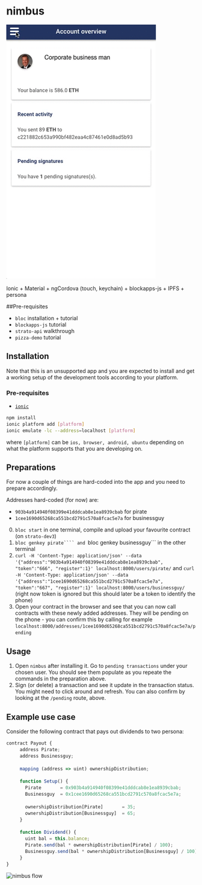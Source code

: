# nimbus

![blockapps nimbus](nimbus.gif)

Ionic + Material + ngCordova (touch, keychain) + blockapps-js + IPFS + persona

##Pre-requisites
  * `bloc` installation + tutorial
  * `blockapps-js` tutorial
  * `strato-api` walkthrough
  * `pizza-demo` tutorial
  

## Installation

Note that this is an unsupported app and you are expected to install and get a working setup of the development tools according to your platform.

### Pre-requisites
  * [`ionic`](http://ionicframework.com)

```sh
npm install
ionic platform add [platform]
ionic emulate -lc --address=localhost [platform]
```

where `[platform]` can be `ios, browser, android, ubuntu` depending on what the platform supports that you are developing on.

## Preparations

For now a couple of things are hard-coded into the app and you need to prepare accordingly.

Addresses hard-coded (for now) are: 
- `903b4a914940f08399e41dddcab8e1ea8939cbab` for pirate
- `1cee1690d65268ca551bcd2791c570a8fcac5e7a` for businessguy

0. ```bloc start``` in one terminal, compile and upload your favourite contract (on `strato-dev3`)
1. ```bloc genkey pirate```` and ```bloc genkey businessguy``` in the other terminal
2. ```curl -H 'Content-Type: application/json' --data '{"address":"903b4a914940f08399e41dddcab8e1ea8939cbab", "token":"666", "register":1}' localhost:8000/users/pirate/``` and ```curl -H 'Content-Type: application/json' --data '{"address":"1cee1690d65268ca551bcd2791c570a8fcac5e7a", "token":"667", "register":1}' localhost:8000/users/businessguy/``` (right now token is ignored but this should later be a token to identify the phone)
3. Open your contract in the browser and see that you can now call contracts with these newly added addresses. They will be pending on the phone - you can confirm this by calling for example `localhost:8000/addresses/1cee1690d65268ca551bcd2791c570a8fcac5e7a/pending`

## Usage

1. Open `nimbus` after installing it. Go to `pending transactions` under your chosen user. You should see them populate as you repeate the commands in the preparation above.
2. Sign (or delete) a transaction and see it update in the transaction status. You might need to click around and refresh. You can also confirm by looking at the `/pending` route, above.

## Example use case

Consider the following contract that pays out dividends to two persona:

```js
contract Payout {
     address Pirate;
     address Businessguy;

     mapping (address => uint) ownershipDistribution; 

     function Setup() {
       Pirate       = 0x903b4a914940f08399e41dddcab8e1ea8939cbab;
       Businessguy  = 0x1cee1690d65268ca551bcd2791c570a8fcac5e7a;

       ownershipDistribution[Pirate]       = 35;
       ownershipDistribution[Businessguy]  = 65;
     }

     function Dividend() {
       uint bal = this.balance;
       Pirate.send(bal * ownershipDistribution[Pirate] / 100); 
       Businessguy.send(bal * ownershipDistribution[Businessguy] / 100);
     }
}
```

![nimbus flow](flow.gif)
